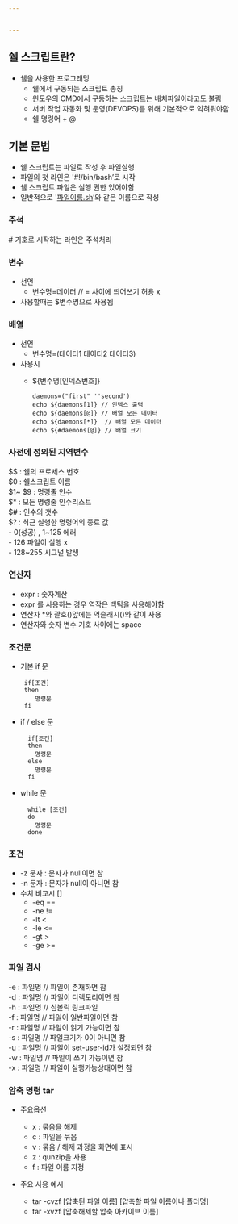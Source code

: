 ```yaml
---


---
```


<h2 id="쉘-스크립트란">쉘 스크립트란?</h2>
<ul>
<li>쉘을 사용한 프로그래밍
<ul>
<li>쉘에서 구동되는 스크립트 총칭</li>
<li>윈도우의 CMD에서 구동하는 스크립트는 배치파일이라고도 불림</li>
<li>서버 작업 자동화 및 운영(DEVOPS)를 위해 기본적으로 익혀둬야함</li>
<li>쉘 명령어 + @</li>
</ul>
</li>
</ul>
<h2 id="기본-문법">기본 문법</h2>
<ul>
<li>쉘 스크립트는 파일로 작성 후 파일실행</li>
<li>파일의 첫 라인은 '#!/bin/bash’로 시작</li>
<li>쉘 스크립트 파일은 실행 권한 있어야함</li>
<li>일반적으로 '<a href="http://xn--jx2bx8wxa359i.sh">파일이름.sh</a>’와 같은 이름으로 작성</li>
</ul>
<h3 id="주석">주석</h3>
<p># 기호로 시작하는 라인은 주석처리</p>
<h3 id="변수">변수</h3>
<ul>
<li>선언
<ul>
<li>변수명=데이터 // = 사이에 띄어쓰기 허용 x</li>
</ul>
</li>
<li>사용할때는 $변수명으로 사용됨</li>
</ul>
<h3 id="배열">배열</h3>
<ul>
<li>선언
<ul>
<li>변수명=(데이터1 데이터2 데이터3)</li>
</ul>
</li>
<li>사용시
<ul>
<li>
<p>${변수명[인덱스번호]}</p>
<pre><code>daemons=("first" ''second')
echo ${daemons[1]} // 인덱스 출력
echo ${daemons[@]} // 배열 모든 데이터
echo ${daemons[*]}  // 배열 모든 데이터
echo ${#daemons[@]} // 배열 크기
</code></pre>
</li>
</ul>
</li>
</ul>
<h3 id="사전에-정의된-지역변수">사전에 정의된 지역변수</h3>
<p>$$ : 쉘의 프로세스 번호<br>
$0 : 쉘스크립트 이름<br>
$1~ $9 : 명령줄 인수<br>
$* : 모든 명령줄 인수리스트<br>
$# : 인수의 갯수<br>
$? : 최근 실행한 명령어의 종료 값<br>
- 0(성공) , 1~125 에러<br>
- 126 파일이 실행 x<br>
- 128~255 시그널 발생</p>
<h3 id="연산자">연산자</h3>
<ul>
<li>expr : 숫자계산</li>
<li>expr 를 사용하는 경우 역작은 백틱을 사용해야함</li>
<li>연산자 *와 괄호()앞에는 역슬래시()와 같이 사용</li>
<li>연산자와 숫자 변수 기호 사이에는 space</li>
</ul>
<h3 id="조건문">조건문</h3>
<ul>
<li>
<p>기본 if 문</p>
<pre><code> if[조건]
 then
 	명령문
 fi
</code></pre>
</li>
<li>
<p>if / else 문</p>
<pre><code>  if[조건]
  then
  	명령문
  else
  	명령문
  fi
</code></pre>
</li>
<li>
<p>while 문</p>
<pre><code>  while [조건]
  do
  	명령문
  done
</code></pre>
</li>
</ul>
<h3 id="조건">조건</h3>
<ul>
<li>-z 문자 : 문자가 null이면 참</li>
<li>-n 문자 : 문자가 null이 아니면 참</li>
<li>수치 비교시 []
<ul>
<li>-eq ==</li>
<li>-ne !=</li>
<li>-lt &lt;</li>
<li>-le &lt;=</li>
<li>-gt &gt;</li>
<li>-ge &gt;=</li>
</ul>
</li>
</ul>
<h3 id="파일-검사">파일 검사</h3>
<p>-e : 파일명 // 파일이 존재하면 참<br>
-d : 파일명 // 파일이 디렉토리이면 참<br>
-h : 파일명 // 심볼릭 링크파일<br>
-f : 파일명 // 파일이 일반파일이면 참<br>
-r : 파일명 // 파일이 읽기 가능이면 참<br>
-s : 파일명 // 파일크기가 0이 아니면 참<br>
-u : 파일명 // 파일이 set-user-id가 설정되면 참<br>
-w : 파일명 // 파일이 쓰기 가능이면 참<br>
-x : 파일명 // 파일이 실행가능상태이면 참</p>
<h3 id="암축-명령-tar">암축 명령 tar</h3>
<ul>
<li>
<p>주요옵션</p>
<ul>
<li>x : 묶음을 해제</li>
<li>c : 파일을 묶음</li>
<li>v : 묶음 / 해제 과정을 화면에 표시</li>
<li>z : qunzip을 사용</li>
<li>f : 파일 이름 지정</li>
</ul>
</li>
<li>
<p>주요 사용 예시</p>
<ul>
<li>tar -cvzf [압축된 파일 이름] [압축할 파일 이름이나 폴더명]</li>
<li>tar -xvzf [압축해제할 압축 아카이브 이름]</li>
</ul>
</li>
</ul>

